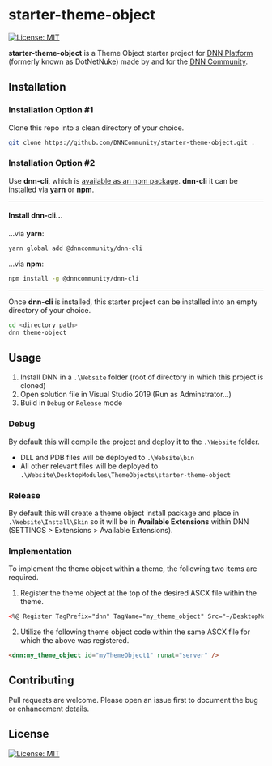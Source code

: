 ﻿# starter-theme-object

[![License: MIT](https://img.shields.io/badge/LICENSE-MIT-informational.svg)](https://opensource.org/licenses/MIT)

**starter-theme-object** is a Theme Object starter project for [DNN Platform](https://github.com/dnnsoftware/Dnn.Platform) (formerly known as DotNetNuke) made by and for the [DNN Community](https://dnncommunity.org).

## Installation

### Installation Option #1

Clone this repo into a clean directory of your choice.

```bash
git clone https://github.com/DNNCommunity/starter-theme-object.git .
```

### Installation Option #2

Use **dnn-cli**, which is [available as an npm package](https://www.npmjs.com/package/@dnncommunity/dnn-cli).  **dnn-cli** it can be installed via **yarn** or **npm**.

---
#### Install dnn-cli...

...via **yarn**:

```bash
yarn global add @dnncommunity/dnn-cli
```

...via **npm**:

```bash
npm install -g @dnncommunity/dnn-cli
```
---

Once **dnn-cli** is installed, this starter project can be installed into an empty directory of your choice.

```bash
cd <directory path>
dnn theme-object
```

## Usage

1. Install DNN in a `.\Website` folder (root of directory in which this project is cloned)
2. Open solution file in Visual Studio 2019 (Run as Adminstrator...)
3. Build in `Debug` or `Release` mode

### Debug

By default this will compile the project and deploy it to the `.\Website` folder.  
- DLL and PDB files will be deployed to `.\Website\bin`
- All other relevant files will be deployed to `.\Website\DesktopModules\ThemeObjects\starter-theme-object`

### Release

By default this will create a theme object install package and place in `.\Website\Install\Skin` so it will be in **Available Extensions** within DNN (SETTINGS > Extensions > Available Extensions).

### Implementation

To implement the theme object within a theme, the following two items are required.

1. Register the theme object at the top of the desired ASCX file within the theme.

```html
<%@ Register TagPrefix="dnn" TagName="my_theme_object" Src="~/DesktopModules/ThemeObjects/starter-theme-object/my_theme_object.ascx" %>
```

2. Utilize the following theme object code within the same ASCX file for which the above was registered.

```html
<dnn:my_theme_object id="myThemeObject1" runat="server" />
```

## Contributing
Pull requests are welcome. Please open an issue first to document the bug or enhancement details.

## License
[![License: MIT](https://img.shields.io/badge/LICENSE-MIT-informational.svg)](https://opensource.org/licenses/MIT)